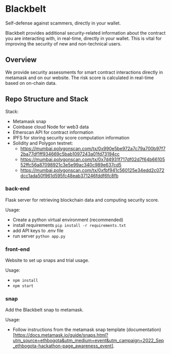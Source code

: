 # Blackbelt

Self-defense against scammers, directly in your wallet.

Blackbelt provides additional security-related information about the contract you are interacting with, in real-time,
directly in your wallet. This is vital for improving the security of new and non-technical users.

## Overview

We provide security assessments for smart contract interactions directly in metamask and on our website. The risk score is calculated in real-time based on on-chain data.

## Repo Structure and Stack

Stack:

- Metamask snap
- Coinbase cloud Node for web3 data
- Etherscan API for contract information
- IPFS for storing security score computation information
- Solidity and Polygon testnet:
   - https://mumbai.polygonscan.com/tx/0x990e5be972a7c79a700b97f72ba77df1ff934669c5bab1097243a01fd73194cc
   - https://mumbai.polygonscan.com/tx/0x7d4931f717df02d7f64b6610552ffc56a87098921c3e5e99ac340c989e637cd5
   - https://mumbai.polygonscan.com/tx/0xfbf941c560125e34edd2c072dcc1ada50f961d595fc48eab371246fddf6fc8fb
### back-end

Flask server for retrieving blockchain data and computing security score.

Usage:

- Create a python virtual environment (recommended)
- install requirements `pip install -r requirements.txt`
- add API keys to .env file
- run server `python app.py`

### front-end

Website to set up snaps and trial usage.

Usage:

- `npm install`
- `npm start`

### snap

Add the Blackbelt snap to metamask.

Usage:
- Follow instructions from the metamask snap template (documentation)[https://docs.metamask.io/guide/snaps.html?utm_source=ethbogota&utm_medium=event&utm_campaign=2022_Sep_ethbogota-hackathon-page_awareness_event].

